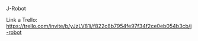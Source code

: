 J-Robot

Link a Trello:
https://trello.com/invite/b/yJzLV81i/f822c8b7954fe97f34f2ce0eb054b3cb/j-robot
